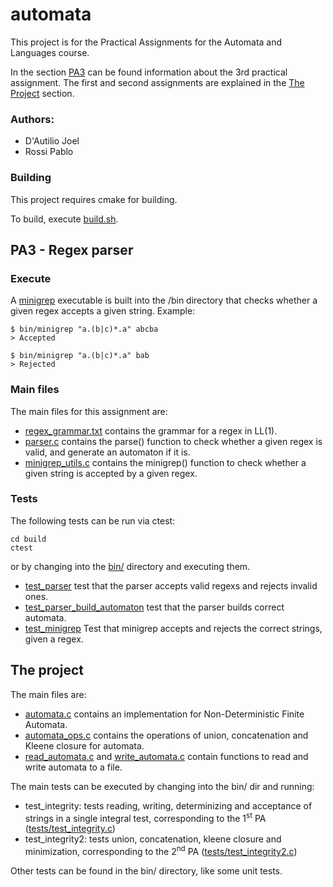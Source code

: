 # automata

This project is for the Practical Assignments for the Automata and Languages course.

In the section [PA3](#pa3---regex-parser) can be found information about the 3rd practical assignment. The first and second assignments are explained in the [The Project](#the-project) section.

### Authors:

- D'Autilio Joel
- Rossi Pablo

### Building

This project requires cmake for building.

To build, execute [build.sh](build.sh).

## PA3 - Regex parser

### Execute

A [minigrep](bin/minigrep) executable is built into the /bin directory that checks whether a given regex accepts a given string. Example:

    $ bin/minigrep "a.(b|c)*.a" abcba
    > Accepted

    $ bin/minigrep "a.(b|c)*.a" bab
    > Rejected

### Main files

The main files for this assignment are:
    
- [regex_grammar.txt](regex_grammar.txt) contains the grammar for a regex in LL(1).
- [parser.c](src/parser/parser.c) contains the parse() function to check whether a given regex is valid, and generate an automaton if it is.
- [minigrep_utils.c](src/minigrep_utils.c) contains the minigrep() function to check whether a given string is accepted by a given regex.

### Tests

The following tests can be run via ctest:

    cd build
    ctest

or by changing into the [bin/](bin) directory and executing them.

- [test_parser](tests/test_parser.c) test that the parser accepts valid regexs and rejects invalid ones.
- [test_parser_build_automaton](tests/test_parser_build_automaton.c) test that the parser builds correct automata.
- [test_minigrep](tests/test_minigrep.c) Test that minigrep accepts and rejects the correct strings, given a regex.

## The project

The main files are:

- [automata.c](src/automata/automata.c) contains an implementation for Non-Deterministic Finite Automata.
- [automata_ops.c](src/automata/automata_ops.c) contains the operations of union, concatenation and Kleene closure for automata.
- [read_automata.c](src/automataio/read_automata.c) and [write_automata.c](src/automataio/write_automata.c) contain functions to read and write automata to a file.


The main tests can be executed by changing into the bin/ dir and running:
    
- test_integrity: tests reading, writing, determinizing and acceptance of strings in a single integral test, corresponding to the 1<sup>st</sup> PA ([tests/test_integrity.c](tests/test_integrity.c))
- test_integrity2: tests union, concatenation, kleene closure and minimization, corresponding to the 2<sup>nd</sup> PA ([tests/test_integrity2.c](tests/test_integrity2.c))

Other tests can be found in the bin/ directory, like some unit tests.
